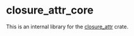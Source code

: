 # closure_attr_core

This is an internal library for the [closure_attr](https://crates.io/crates/closure_attr) crate.
